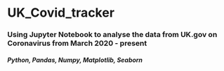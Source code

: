 # UK_Covid_tracker
### Using Jupyter Notebook to analyse the data from UK.gov on Coronavirus from March 2020 - present
##### Python, Pandas, Numpy, Matplotlib, Seaborn
